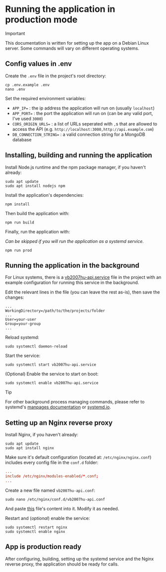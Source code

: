 # Running the application in production mode

> [!IMPORTANT]
> This documentation is written for setting up the app on a Debian Linux server. Some commands will vary on different operating systems.

## Config values in .env

Create the `.env` file in the project's root directory:

```shell
cp .env.example .env
nano .env
```

Set the required environment variables:

- `APP_IP=` : the ip address the application will run on (usually `localhost`)
- `APP_PORT=` : the port the application will run on (can be any valid port, I've used `3000`)
- `CORS_ORIGIN_URLS=` : a list of URLs seperated with `,`s that are allowed to access the API (e.g. `http://localhost:3000,http://api.example.com`)
- `DB_CONNECTION_STRING=` : a valid connection string for a MongoDB database

## Installing, building and running the application

Install Node.js runtime and the npm package manager, if you haven't already:

```shell
sudo apt update
sudo apt install nodejs npm
```

Install the application's dependencies:

```shell
npm install
```

Then build the application with:

```shell
npm run build
```

Finally, run the application with:

*Can be skipped if you will run the application as a systemd service.*

```shell
npm run prod
```

## Running the application in the background

For Linux systems, there is a [vb2007hu-api.service](../production/vb2007hu-api.service) file in the project with an example configuration for running this service in the background.

Edit the relevant lines in the file (you can leave the rest as-is), then save the changes:

```service
...
WorkingDirectory=/path/to/the/projects/folder
...
User=your-user
Group=your-group
...
```

Reload systemd:

```shell
sudo systemctl daemon-reload
```

Start the service:

```shell
sudo systemctl start vb2007hu-api.service
```

(Optional) Enable the service to start on boot:

```shell
sudo systemctl enable vb2007hu-api.service
```

> [!TIP]
> For other background process managing commands, please refer to systemd's [manpages documentation](https://manpages.org/systemd) or [systemd.io](https://systemd.io/).

## Setting up an Nginx reverse proxy

Install Nginx, if you haven't already:

```shell
sudo apt update
sudo apt install nginx
```

Make sure it's default configuration (located at: `/etc/nginx/nginx.conf`) includes every config file in the `conf.d` folder:

```conf
...
include /etc/nginx/modules-enabled/*.conf;
...
```

Create a new file named `vb2007hu-api.conf`:

```shell
sudo nano /etc/nginx/conf.d/vb2007hu-api.conf
```

And paste [this](../production/vb2007hu-api.service) file's content into it. Modify it as needed.

Restart and (*optional*) enable the service:

```shell
sudo systemctl restart nginx
sudo systemctl enable nginx
```

## App is production ready

After configuring, building, setting up the systemd service and the Nginx reverse proxy, the application should be ready for calls.
